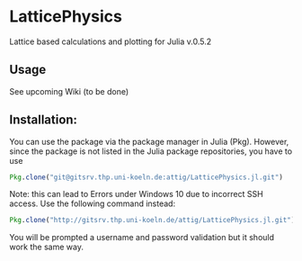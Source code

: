 # LatticePhysics

Lattice based calculations and plotting for Julia v.0.5.2


## Usage

See upcoming Wiki (to be done)


## Installation:

You can use the package via the package manager in Julia (Pkg). However, since the package
is not listed in the Julia package repositories, you have to use
```Julia
Pkg.clone("git@gitsrv.thp.uni-koeln.de:attig/LatticePhysics.jl.git")
```
Note: this can lead to Errors under Windows 10 due to incorrect SSH access. Use the following command instead:
```Julia
Pkg.clone("http://gitsrv.thp.uni-koeln.de/attig/LatticePhysics.jl.git")
```
You will be prompted a username and password validation but it should work the same way.